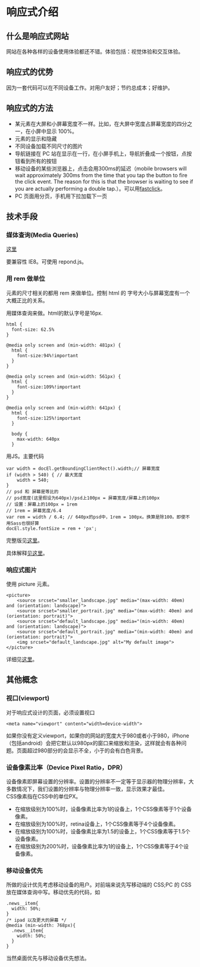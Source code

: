 # 响应式介绍
## 什么是响应式网站
网站在各种各样的设备使用体验都还不错。体验包括：视觉体验和交互体验。

## 响应式的优势
因为一套代码可以在不同设备工作。对用户友好；节约总成本；好维护。

## 响应式的方法
* 某元素在大屏和小屏幕宽度不一样。比如，在大屏中宽度占屏幕宽度的四分之一，在小屏中显示 100%。
* 元素的显示和隐藏
* 不同设备加载不同尺寸的图片
* 导航链接在 PC 站在显示在一行，在小屏手机上，导航折叠成一个按钮，点按钮看到所有的按钮
* 移动设备的某些浏览器上，点击会用300ms的延迟（mobile browsers will wait approximately 300ms from the time that you tap the button to fire the click event. The reason for this is that the browser is waiting to see if you are actually performing a double tap.）。可以用[fastclick](https://github.com/ftlabs/fastclick)。
* PC 页面用分页，手机用下拉加载下一页

## 技术手段
### 媒体查询(Media Queries)
[这里](media-queries)

要兼容性 IE8。可使用 repond.js。

### 用 rem 做单位
元素的尺寸相关的都用 rem 来做单位。控制 html 的 字号大小与屏幕宽度有一个大概正比的关系。

用媒体查询来做。html的默认字号是16px.
```
html {
  font-size: 62.5%
}

@media only screen and (min-width: 481px) {
  html {
    font-size:94%!important
  }
}

@media only screen and (min-width: 561px) {
  html {
    font-size:109%!important
  }
}

@media only screen and (min-width: 641px) {
  html {
    font-size:125%!important
  }

  body {
    max-width: 640px
  }
```

用JS。主要代码
```
var width = docEl.getBoundingClientRect().width;// 屏幕宽度
if (width > 540) { // 最大宽度
    width = 540;
}
// psd 和 屏幕是等比的
// psd宽度(这里假设为640px)/psd上100px = 屏幕宽度/屏幕上的100px
// 设置：屏幕上的100px = 1rem
// 1rem = 屏幕宽度/6.4
var rem = width / 6.4; // 640px的psd中，1rem = 100px。换算是除100。即使不用Sass也很好算
docEl.style.fontSize = rem + 'px';

```

完整版见[这里](demo/assets/vendor/caculate-rem.js)。


具体解释[见这里](http://caibaojian.com/rem-responsive-2.html)。

### 响应式图片
使用 picture 元素。
```
<picture>
    <source srcset="smaller_landscape.jpg" media="(max-width: 40em) and (orientation: landscape)">
    <source srcset="smaller_portrait.jpg" media="(max-width: 40em) and (orientation: portrait)">
    <source srcset="default_landscape.jpg" media="(min-width: 40em) and (orientation: landscape)">
    <source srcset="default_portrait.jpg" media="(min-width: 40em) and (orientation: portrait)">
    <img srcset="default_landscape.jpg" alt="My default image">
</picture>
```

详细见[这里](http://www.w3cplus.com/html5/quick-tip-how-to-use-html5-picture-for-responsive-images.html)。

## 其他概念
### 视口(viewport)
对于响应式设计的页面，必须设置视口
```
<meta name="viewport" content="width=device-width">
```

如果你没有定义viewport，如果你的网站的宽度大于980或者小于980，iPhone（包括android）会把它默认以980px的窗口来缩放和渲染，这样就会有各种问题。页面超过980部分的会显示不全，小于的会有白色背景。

### 设备像素比率（Device Pixel Ratio，DPR）
设备像素即屏幕设置的分辨率。设置的分辨率不一定等于显示器的物理分辨率，大多数情况下，我们设置的分辨率与物理分辨率一致，显示效果才最佳。  
CSS像素指在CSS中的单位PX。  

* 在缩放级别为100%时，设备像素比率为1的设备上，1个CSS像素等于1个设备像素。
* 在缩放级别为100%时，retina设备上，1个CSS像素等于4个设备像素。
* 在缩放级别为100%时，设备像素比率为1.5的设备上，1个CSS像素等于1.5个设备像素。
* 在缩放级别为200%时，设备像素比率为1的设备上，1个CSS像素等于4个设备像素。

### 移动设备优先
所做的设计优先考虑移动设备的用户。对前端来说先写移动端的 CSS;PC 的 CSS 放在媒体查询中写。移动优先的代码，如

```
.news__item{
  width: 50%;
}
/* ipad 以及更大的屏幕 */
@media (min-width: 768px){
  .news__item{
    width: 50%;
  }
}

```

当然桌面优先与移动设备优先想法。